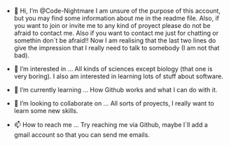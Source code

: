 - 👋 Hi, I’m @Code-Nightmare
I am unsure of the purpose of this account, but you may find some information about me in the readme file. 
Also, if you want to join  or invite me to any kind of proyect please do not be afraid to contact me.
Also if you want to contact me just for chatting or somethin don´t be afraid!! 
Now I am realising that the last two lines do give the impression that I really need to talk to somebody (I am not that bad).

- 👀 I’m interested in ...
All kinds of sciences except biology (that one is very boring). 
I also am interested in learning lots of stuff about software.

- 🌱 I’m currently learning ...
How Github works and what I can do with it.

- 💞️ I’m looking to collaborate on ...
All sorts of proyects, I really want to learn some new skills.

- 📫 How to reach me ...
Try reaching me via Github, maybe I´ll add a gmail account so that you can send me emails.

<!---
Code-Nightmare/Code-Nightmare is a ✨ special ✨ repository because its `README.md` (this file) appears on your GitHub profile.
You can click the Preview link to take a look at your changes.
--->
